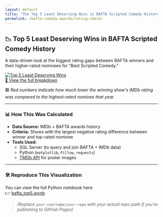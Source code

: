 ```yaml
---
layout: default
title: "The Top 5 Least Deserving Wins in BAFTA Scripted Comedy History"
permalink: /bafta-comedy-awards/rating-check/
---
```


## 📉 Top 5 Least Deserving Wins in BAFTA Scripted Comedy History

A data-driven look at the biggest rating gaps between BAFTA winners and their higher-rated nominees for “Best Scripted Comedy.”

<div class="hover-image">
  <a href="{{ "/bafta-comedy-awards/rating-check/" | relative_url }}">
    <img src="{{ '/assets/images/bafta_top5_ranked.png' | relative_url }}" alt="Top 5 Least Deserving Wins">
    <div class="hover-text">👀 View the full breakdown</div>
  </a>
</div>

🟥 *Red numbers indicate how much lower the winning show's IMDb rating was compared to the highest-rated nominee that year.*

---

### 📊 How This Was Calculated

- **Data Source:** IMDb + BAFTA awards history  
- **Criteria:** Shows with the largest negative rating difference between winner and top-rated nominee  
- **Tools Used:**
  - SQL Server (to query and join BAFTA + IMDb data)  
  - Python (`matplotlib`, `Pillow`, `requests`)  
  - [TMDb API](https://www.themoviedb.org/) for poster images  

---

### 🛠️ Reproduce This Visualization

You can view the full Python notebook here:  
👉 [bafta_top5.ipynb](https://github.com/your-username/your-repo/blob/main/assets/bafta_top5.ipynb)

> _(Replace `your-username/your-repo` with your actual repo path if you're publishing to GitHub Pages)_
